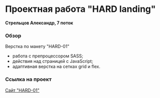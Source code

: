 # Проектная работа "HARD landing"
**Стрельцов Александр, 7 поток**

### Обзор
Верстка по макету "HARD-01"
- работа с препроцессором SASS;
- действия над страницей с JavaScript;
- адаптивная верстка на сетках grid и flex.

### Ссылка на проект
[Сайт "HARD-01"](https://alexanderstreltsov.github.io/hard-landing/)
